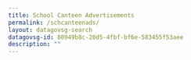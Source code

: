 ```yaml
---
title: School Canteen Advertisements
permalink: /schcanteenads/
layout: datagovsg-search
datagovsg-id: 80949b8c-20d5-4fbf-bf6e-583455f53aee
description: ""
---
```




